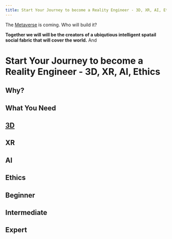 ```yaml
---
title: Start Your Journey to become a Reality Engineer - 3D, XR, AI, Ethics
---
```


The [Metaverse](https://en.wikipedia.org/wiki/Metaverse) is coming. Who will build it?

**Together we will will be the creators of a ubiqutious intelligent spatail social fabric that will cover the world.** And 

# Start Your Journey to become a Reality Engineer - 3D, XR, AI, Ethics

## Why?

## What You Need

## [3D](3d/beginner.html)
## XR 
## AI
## Ethics

## Beginner
## Intermediate
## Expert
